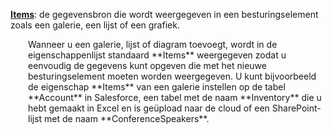 [**Items**](../articles/controls/properties-core.md): de gegevensbron die wordt weergegeven in een besturingselement zoals een galerie, een lijst of een grafiek.

<p style="margin-left: 2.0em">Wanneer u een galerie, lijst of diagram toevoegt, wordt in de eigenschappenlijst standaard **Items** weergegeven zodat u eenvoudig de gegevens kunt opgeven die met het nieuwe besturingselement moeten worden weergegeven. U kunt bijvoorbeeld de eigenschap **Items** van een galerie instellen op de tabel **Account** in Salesforce, een tabel met de naam **Inventory** die u hebt gemaakt in Excel en is geüpload naar de cloud of een SharePoint-lijst met de naam **ConferenceSpeakers**.

